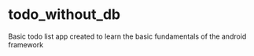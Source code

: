 # todo_without_db


Basic todo list app created to learn the basic fundamentals of the android framework
